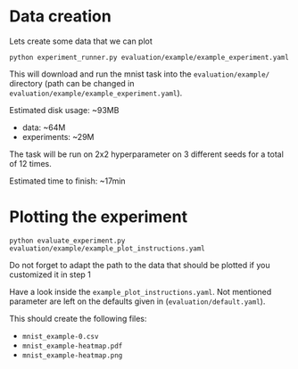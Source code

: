 # Data creation

Lets create some data that we can plot

```
python experiment_runner.py evaluation/example/example_experiment.yaml 
```

This will download and run the mnist task into the ```evaluation/example/``` directory (path can be changed in ```evaluation/example/example_experiment.yaml```).

Estimated disk usage: ~93MB

- data: ~64M
- experiments: ~29M

The task will be run on 2x2 hyperparameter on 3 different seeds for a total of 12 times.

Estimated time to finish: ~17min

# Plotting the experiment

```
python evaluate_experiment.py evaluation/example/example_plot_instructions.yaml
```

Do not forget to adapt the path to the data that should be plotted if you customized it in step 1

Have a look inside the ```example_plot_instructions.yaml```. Not mentioned parameter are left on the defaults given in (```evaluation/default.yaml```).

This should create the following files:

- ```mnist_example-0.csv```
- ```mnist_example-heatmap.pdf```
- ```mnist_example-heatmap.png```